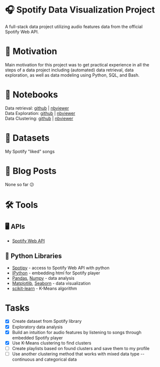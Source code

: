 # 🎧 Spotify Data Visualization Project
A full-stack data project utilizing audio features data from the official Spotify Web API.

# 🌱 Motivation
Main motivation for this project was to get practical experience in all the steps of a data project including (automated) data retrieval, data exploration, as well as data modeling using Python, SQL, and Bash.

# 📓 Notebooks
Data retrieval: [github](https://github.com/rtedwards/spotify-data-visualizations/blob/master/spotify-data-visualizations/spotify-data-retrieval.ipynb) | [nbviewer](https://nbviewer.jupyter.org/github/rtedwards/spotify-data-visualizations/blob/master/spotify-data-visualizations/spotify-data-retrieval.ipynb)  
Data Exploration: [github](https://github.com/rtedwards/spotify-data-visualizations/blob/master/spotify-data-visualizations/spotify-data-exploration.ipynb) | [nbviewer](https://nbviewer.jupyter.org/github/rtedwards/spotify-data-visualizations/blob/master/spotify-data-visualizations/spotify-data-exploration.ipynb)  
Data Clustering: [github](https://github.com/rtedwards/spotify-data-visualizations/blob/master/spotify-data-visualizations/spotify-data-clustering.ipynb) | [nbviewer](https://nbviewer.jupyter.org/github/rtedwards/spotify-data-visualizations/blob/master/spotify-data-visualizations/spotify-data-clustering.ipynb)

# 📁 Datasets
My Spotify "liked" songs

# 📝 Blog Posts
None so far 😕

# 🛠️ Tools
## 🖥️ APIs

+ [Spotify Web API](https://developer.spotify.com/documentation/web-api/)

## 🐍 Python Libraries

+ [Spotipy](https://spotipy.readthedocs.io/en/latest/) - access to Spotify Web API with python
+ [IPython](https://ipython.readthedocs.io/en/stable/api/generated/IPython.display.html) - embedding html for Spotify player
+ [Pandas](https://pandas.pydata.org/), [Numpy](https://www.numpy.org/) - data analysis
+ [Matplotlib](https://matplotlib.org/), [Seaborn](https://seaborn.pydata.org/) - data visualization
+ [scikit-learn](https://scikit-learn.org/stable/modules/clustering.html#clustering) - K-Means algorithm


# Tasks

- [x] Create dataset from Spotify library  
- [x] Exploratory data analysis  
- [x] Build an intuition for audio features by listening to songs through embedded Spotify player  
- [x] Use K-Means clustering to find clusters  
- [ ] Create playlists based on found clusters and save them to my profile  
- [ ] Use another clustering method that works with mixed data type -- continuous and categorical data  
